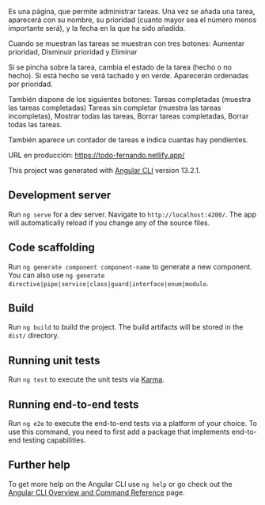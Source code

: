 Es una página, que permite administrar tareas. Una vez se añada una tarea, aparecerá con su nombre, su prioridad (cuanto mayor sea el número menos importante será), y la fecha en la que ha sido añadida.

Cuando se muestran las tareas se muestran con tres botones: Aumentar prioridad, Disminuir prioridad y Eliminar

Si se pincha sobre la tarea, cambia el estado de la tarea (hecho o no hecho). Si está hecho se verá tachado y en verde. Aparecerán ordenadas por prioridad. 

También dispone de los siguientes botones: Tareas completadas (muestra las tareas completadas) Tareas sin completar (muestra las tareas incompletas), Mostrar todas las tareas, Borrar tareas completadas, Borrar todas las tareas.

También aparece un contador de tareas e indica cuantas hay pendientes.

URL en producción: https://todo-fernando.netlify.app/


This project was generated with [Angular CLI](https://github.com/angular/angular-cli) version 13.2.1.

## Development server

Run `ng serve` for a dev server. Navigate to `http://localhost:4200/`. The app will automatically reload if you change any of the source files.

## Code scaffolding

Run `ng generate component component-name` to generate a new component. You can also use `ng generate directive|pipe|service|class|guard|interface|enum|module`.

## Build

Run `ng build` to build the project. The build artifacts will be stored in the `dist/` directory.

## Running unit tests

Run `ng test` to execute the unit tests via [Karma](https://karma-runner.github.io).

## Running end-to-end tests

Run `ng e2e` to execute the end-to-end tests via a platform of your choice. To use this command, you need to first add a package that implements end-to-end testing capabilities.

## Further help

To get more help on the Angular CLI use `ng help` or go check out the [Angular CLI Overview and Command Reference](https://angular.io/cli) page.



